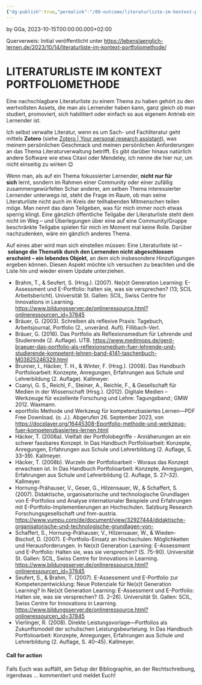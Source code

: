 ```yaml
---
{"dg-publish":true,"permalink":"/80-outcome/literaturliste-im-kontext-portfoliomethode/","tags":["class/outcome"],"noteIcon":""}
---
```


by GGa, 2023-10-15T00:00:00.000+02:00 

Querverweis: Initial veröffentlicht unter https://lebenslaenglich-lernen.de/2023/10/14/literaturliste-im-kontext-portfoliomethode/ 
# LITERATURLISTE IM KONTEXT PORTFOLIOMETHODE

Eine nachschlagbare Literaturliste zu einem Thema zu haben gehört zu den wertvollsten Assets, die man als Lernender haben kann, ganz gleich ob man studiert, promoviert, sich habilitiert oder einfach so aus eigenem Antrieb ein Lernender ist.

Ich selbst verwalte Literatur, wenn es um Sach- und Fachliteratur geht mittels **Zotero** (siehe [Zotero | Your personal research assistant](https://www.zotero.org/)), was meinem persönlichen Geschmack und meinen persönlichen Anforderungen an das Thema Literaturverwaltung betrifft. Es gibt darüber hinaus natürlich andere Software wie etwa Citavi oder Mendeley, ich nenne die hier nur, um nicht einseitig zu wirken 😉

Wenn man, als auf ein Thema fokussierter Lernender, **nicht nur für sich** lernt, sondern im Rahmen einer Community oder einer zufällig zusammengewürfelten Schar anderer, am selben Thema interessierter Lernender unterwegs ist, steht die Frage im Raum, ob man seine Literaturliste nicht auch im Kreis der teilhabenden Mitmenschen teilen möge. Man nennt das dann Teilgeben, was für mich immer noch etwas sperrig klingt. Eine gänzlich öffentliche Teilgabe der Literaturliste steht dem nicht im Weg – und Überlegungen über eine auf eine Community/Gruppe beschränkte Teilgabe spielen für mich im Moment mal keine Rolle. Darüber nachzudenken, wäre ein gänzlich anderes Thema.

Auf eines aber wird man sich einstellen müssen: Eine Literaturliste ist – **solange die Thematik durch den Lernenden nicht abgeschlossen erscheint – ein lebendes Objekt**, an dem sich insbesondere Hinzufügungen ergeben können. Diesen Aspekt möchte ich versuchen zu beachten und die Liste hin und wieder einem Update unterziehen.

- Brahm, T., & Seufert, S. (Hrsg.). (2007). Ne(x)t Generation Learning: E-Assessment und E-Portfolio: halten sie, was sie versprechen? (13; SCIL Arbeitsbericht). Universität St. Gallen: SCIL, Swiss Centre for Innovations in Learning. https://www.bildungsserver.de/onlineressource.html?onlineressourcen_id=37845
- Bräuer, G. (2003). Schreiben als reflexive Praxis: Tagebuch, Arbeitsjournal, Portfolio (2., unveränd. Aufl). Fillibach-Verl.
- Bräuer, G. (2016). Das Portfolio als Reflexionsmedium für Lehrende und Studierende (2. Auflage). UTB. https://www.medimops.de/gerd-braeuer-das-portfolio-als-reflexionsmedium-fuer-lehrende-und-studierende-kompetent-lehren-band-4141-taschenbuch-M03825246329.html
- Brunner, I., Häcker, T. H., & Winter, F. (Hrsg.). (2008). Das Handbuch Portfolioarbeit: Konzepte, Anregungen, Erfahrungen aus Schule und Lehrerbildung (2. Auflage). Kallmeyer.
- Csanyi, G. S., Reichl, F., Steiner, A., Reichle, F., & Gesellschaft für Medien in der Wissenschaft (Hrsg.). (2012). Digitale Medien – Werkzeuge für exzellente Forschung und Lehre: Tagungsband ; GMW 2012. Waxmann.
- eportfolio Methode und Werkzeug für kompetenzbasiertes Lernen—PDF Free Download. (o. J.). Abgerufen 26. September 2023, von https://docplayer.org/16445308-Eportfolio-methode-und-werkzeug-fuer-kompetenzbasiertes-lernen.html
- Häcker, T. (2008a). Vielfalt der Portfolobegriffe - Annäherungen an ein schwer fassbares Konzept. In Das Handbuch Portfolioarbeit: Konzepte, Anregungen, Erfahrungen aus Schule und Lehrerbildung (2. Auflage, S. 33–39). Kallmeyer.
- Häcker, T. (2008b). Wurzeln der Portfolioarbeit - Woraus das Konzept erwachsen ist. In Das Handbuch Portfolioarbeit: Konzepte, Anregungen, Erfahrungen aus Schule und Lehrerbildung (2. Auflage, S. 27–32). Kallmeyer.
- Hornung-Prähauser, V., Geser, G., Hilzensauer, W., & Schaffert, S. (2007). Didaktische, organisatorische und technologische Grundlagen von E-Portfolios und Analyse internationaler Beispiele und Erfahrungen mit E-Portfolio-Implementierungen an Hochschulen. Salzburg Research Forschungsgesellschaft und fnm-austria. https://www.yumpu.com/de/document/view/32927444/didaktische-organisatorische-und-technologische-grundlagen-von-
- Schaffert, S., Hornung-Prähauser, V., Hilzensauer, W., & Wieden-Bischof, D. (2007). E-Portfolio-Einsatz an Hochschulen: Möglichkeiten und Herausforderungen. In Ne(x)t Generation Learning: E-Assessment und E-Portfolio: Halten sie, was sie versprechen? (S. 75–90). Universität St. Gallen: SCIL, Swiss Centre for Innovations in Learning. https://www.bildungsserver.de/onlineressource.html?onlineressourcen_id=37845
- Seufert, S., & Brahm, T. (2007). E-Assessment und E-Portfolio zur Kompetenzentwicklung: Neue Potenziale für Ne(x)t Generation Learning? In Ne(x)t Generation Learning: E-Assessment und E-Portfolio: Halten sie, was sie versprechen? (S. 2–26). Universität St. Gallen: SCIL, Swiss Centre for Innovations in Learning. https://www.bildungsserver.de/onlineressource.html?onlineressourcen_id=37845
- Vierlinger, R. (2008). Direkte Leistungsvorlage—Portfolios als Zukunftsmodell der schulischen Leistungsbeurteiung. In Das Handbuch Portfolioarbeit: Konzepte, Anregungen, Erfahrungen aus Schule und Lehrerbildung (2. Auflage, S. 40–45). Kallmeyer.

#### Call for action

Falls Euch was auffällt, am Setup der Bibliographie, an der Rechtschreibung, irgendwas … kommentiert und meldet Euch!